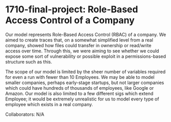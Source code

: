 # 1710-final-project: Role-Based Access Control of a Company

<!-- You should write a one-page README.md file describing how you structured your model and what your model proved. You can assume that anyone reading it will be familiar with your project proposal, but comprehensive documentation is always welcome. Here are some examples of points you might cover:

What tradeoffs did you make in choosing your representation? What else did you try that didn’t work as well?
What assumptions did you make about scope? What are the limits of your model?
Did your goals change at all from your proposal? Did you realize anything you planned was unrealistic, or that anything you thought was unrealistic was doable?
How should we understand an instance of your model and what your visualization shows (whether custom or default)?

Remember that we welcome collaboration! In that spirit, you should include a list of collaborators at the bottom of your README. If you did not collaborate on the Final Project, you must still indicate this at the bottom of the README. -->

<!-- (how we structured model) -->
Our model represents Role-Based Access Control (RBAC) of a company. We aimed to create traces that, on a somewhat simplified level from a real company, showed how files could transfer in ownership or read/write access over time. Through this, we were aiming to see whether we could expose some sort of vulnerability or possible exploit in a permissions-based structure such as this. 

<!-- (what the model proved) -->

<!-- (explain tradeoffs) -->

<!-- (scope and limits of model) -->
The scope of our model is limited by the sheer number of variables required for even a run with fewer than 10 Employees. We may be able to model smaller companies, perhaps early-stage startups, but not larger companies which could have hundreds of thousands of employees, like Google or Amazon. Our model is also limited to a few different sigs which extend Employee; it would be extremely unrealistic for us to model every type of employee which exists in a real company. 

<!-- (explain goals) -->

<!-- (explain visualization) -->

Collaborators: N/A